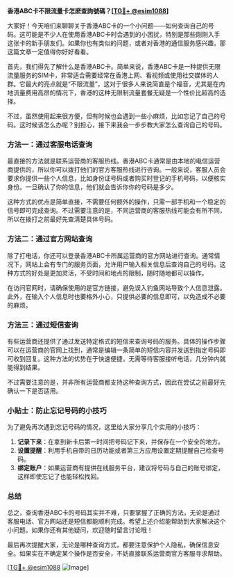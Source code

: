 **香港ABC卡不限流量卡怎麽查詢號碼？[[TG💪+ @esim1088](https://t.me/s/esim1088)]**

大家好！今天咱们来聊聊关于香港ABC卡的一个小问题——如何查询自己的号码。这可能是不少人在使用香港ABC卡时会遇到的小困扰，特别是那些刚刚入手这张卡的新手朋友们。如果你也有类似的问题，或者对香港的通信服务感兴趣，那这篇文章一定值得你好好看看。

首先，我们得先了解什么是香港ABC卡。简单来说，香港ABC卡是一种提供无限流量服务的SIM卡，非常适合需要经常在香港上网、看视频或使用社交媒体的人群。它最大的亮点就是“不限流量”，这对于很多人来说简直是个福音，尤其是在内地流量费用高昂的情况下，香港的这种无限制流量套餐无疑是一个性价比超高的选择。

不过，虽然使用起来很方便，但有时候也会遇到一些小麻烦，比如忘记了自己的号码。这时候该怎么办呢？别担心，接下来我会一步步教大家怎么查询自己的号码。

### 方法一：通过客服电话查询

最直接的方法就是联系运营商的客服热线。香港ABC卡通常是由本地的电信运营商提供的，所以你可以拨打他们的官方客服热线进行咨询。一般来说，客服人员会要求你提供一些个人信息，比如身份证号码或者购买时登记的手机号码，以便核实身份。一旦确认了你的信息，他们就会告诉你你的号码是多少。

这种方式的优点是简单直接，不需要任何额外的操作，只需一部手机和一个稳定的信号即可完成查询。不过需要注意的是，不同运营商的客服热线可能会有所不同，所以在拨打之前最好先查清楚具体号码。

### 方法二：通过官方网站查询

除了打电话，你还可以登录香港ABC卡所属运营商的官方网站进行查询。通常情况下，网站上会有专门的服务页面，允许用户输入相关信息后查询自己的号码。这种方式的好处是更加灵活，不受时间和地点的限制，随时随地都可以操作。

在访问官网时，请确保使用的是官方链接，避免误入钓鱼网站导致个人信息泄露。此外，在输入个人信息时也要格外小心，只提供必要的信息即可，以免造成不必要的麻烦。

### 方法三：通过短信查询

有些运营商还提供了通过发送特定格式的短信来查询号码的服务。具体的操作步骤可以在运营商的官网上找到，通常是编辑一条简单的短信内容并发送到指定号码即可收到回复。这种方法的优势在于快速便捷，无需等待客服接听电话，几分钟内就能得到结果。

不过需要注意的是，并非所有运营商都支持这种查询方式，因此在尝试之前最好先确认一下是否适用。

### 小贴士：防止忘记号码的小技巧

为了避免再次遇到忘记号码的情况，这里给大家分享几个实用的小技巧：

1. **记录下来**：在拿到新卡后第一时间把号码记下来，并保存在一个安全的地方。
2. **设置提醒**：利用手机自带的日历功能或者第三方应用设置定期提醒自己检查号码。
3. **绑定账户**：如果运营商有提供在线服务平台，建议将号码与自己的账号绑定，这样即使忘记了也能轻松找回。

### 总结

总之，查询香港ABC卡的号码其实并不难，只要掌握了正确的方法，无论是通过客服电话、官方网站还是短信都能顺利完成。希望上述介绍能帮助到大家解决这个小问题。如果你还有其他疑问，欢迎随时留言讨论哦！

最后再次提醒大家，无论是哪种查询方式，都要注意保护个人隐私，确保信息安全。如果实在不确定某个操作是否安全，不妨直接联系运营商官方客服寻求帮助。

[[TG💪+ @esim1088](https://t.me/s/esim1088) ![Image](https://i.postimg.cc/4NQfJmqS/Snipaste-2025-05-13-00-14-12.png)]